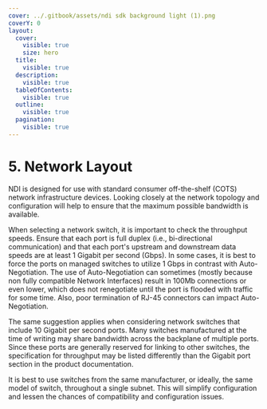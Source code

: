 ```yaml
---
cover: ../.gitbook/assets/ndi sdk background light (1).png
coverY: 0
layout:
  cover:
    visible: true
    size: hero
  title:
    visible: true
  description:
    visible: true
  tableOfContents:
    visible: true
  outline:
    visible: true
  pagination:
    visible: true
---
```


# 5. Network Layout

NDI is designed for use with standard consumer off-the-shelf (COTS) network infrastructure devices. Looking closely at the network topology and configuration will help to ensure that the maximum possible bandwidth is available.

When selecting a network switch, it is important to check the throughput speeds. Ensure that each port is full duplex (i.e., bi-directional communication) and that each port's upstream and downstream data speeds are at least 1 Gigabit per second (Gbps). In some cases, it is best to force the ports on managed switches to utilize 1 Gbps in contrast with Auto-Negotiation. The use of Auto-Negotiation can sometimes (mostly because non fully compatible Network Interfaces) result in 100Mb connections or even lower, which does not renegotiate until the port is flooded with traffic for some time. Also, poor termination of RJ-45 connectors can impact Auto-Negotiation.

The same suggestion applies when considering network switches that include 10 Gigabit per second ports. Many switches manufactured at the time of writing may share bandwidth across the backplane of multiple ports. Since these ports are generally reserved for linking to other switches, the specification for throughput may be listed differently than the Gigabit port section in the product documentation.

It is best to use switches from the same manufacturer, or ideally, the same model of switch, throughout a single subnet. This will simplify configuration and lessen the chances of compatibility and configuration issues.
